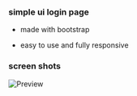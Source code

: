 <h3> simple ui login page </h3>

* made with bootstrap 

* easy to use and fully responsive 


<h3> screen shots </h3>

![Preview](https://user-images.githubusercontent.com/115919438/218304609-8d3e0d7e-ba77-4783-923f-24bd2f843b43.png)


